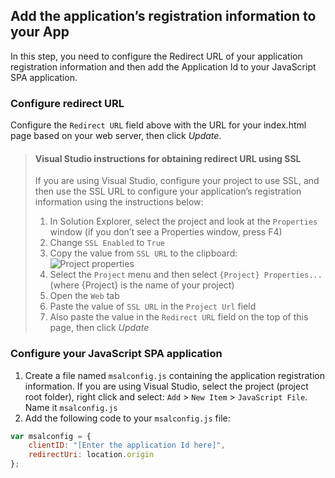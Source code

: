 
## Add the application’s registration information to your App

In this step, you need to configure the Redirect URL of your application registration information and then add the Application Id to your JavaScript SPA application.

### Configure redirect URL

Configure the `Redirect URL` field above with the URL for your index.html page based on your web server, then click *Update*.

> #### Visual Studio instructions for obtaining redirect URL using SSL
> If you are using Visual Studio, configure your project to use SSL, and then use the SSL URL to configure your application’s registration information using the instructions below:
> 1.	In Solution Explorer, select the project and look at the `Properties` window (if you don’t see a Properties window, press F4)
> 2.	Change `SSL Enabled` to `True`
> 3.	Copy the value from `SSL URL` to the clipboard:<br/> ![Project properties](media/active-directory-singlepageapp-javascriptspa-configure/vs-project-properties-screenshot.png)<br />
> 4.	Select the `Project` menu and then select `{Project} Properties...` (where {Project} is the name of your project)
> 5.	Open the `Web` tab
> 6.	Paste the value of `SSL URL` in the `Project Url` field
> 7.	Also paste the value in the `Redirect URL` field on the top of this page, then click *Update*


### Configure your JavaScript SPA application

1.	Create a file named `msalconfig.js` containing the application registration information. If you are using Visual Studio, select the project (project root folder), right click and select: `Add` > `New Item` > `JavaScript File`. Name it `msalconfig.js`
2.	Add the following code to your `msalconfig.js` file:

```javascript
var msalconfig = {
    clientID: "[Enter the application Id here]",
    redirectUri: location.origin
};
``` 
